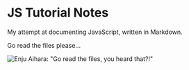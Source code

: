 # JS Tutorial Notes

My attempt at documenting JavaScript, written in Markdown.

Go read the files please...

![Enju Aihara: "Go read the files, you heard that?!"](https://avatarfiles.alphacoders.com/168/168355.png)
